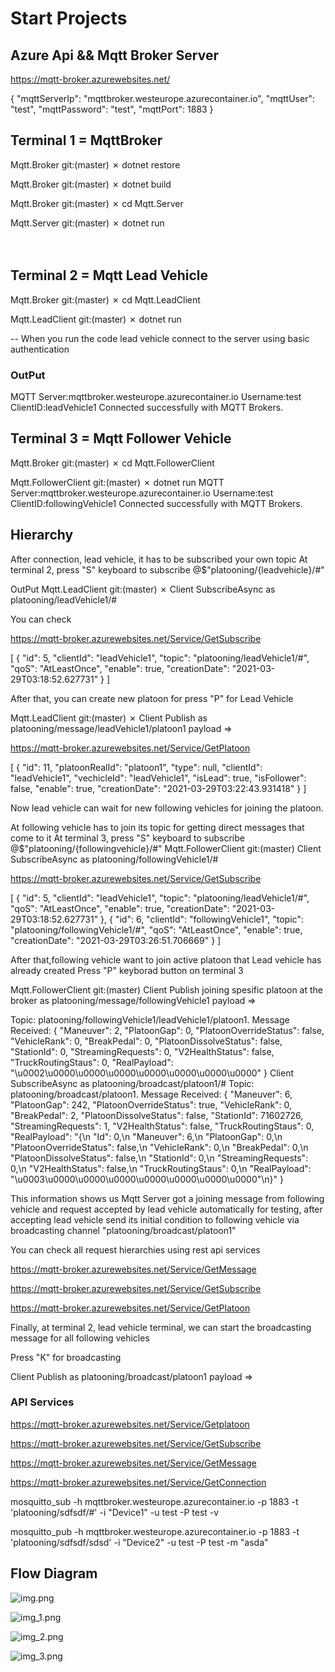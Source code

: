 # Start Projects 



## Azure Api && Mqtt Broker Server

https://mqtt-broker.azurewebsites.net/

{
    "mqttServerIp": "mqttbroker.westeurope.azurecontainer.io",
    "mqttUser": "test",
    "mqttPassword": "test",
    "mqttPort": 1883
}


## Terminal 1  = MqttBroker


Mqtt.Broker git:(master) ✗ dotnet restore

Mqtt.Broker git:(master) ✗ dotnet build

Mqtt.Broker git:(master) ✗ cd Mqtt.Server 

Mqtt.Server git:(master) ✗ dotnet run 
</br></br></br>


## Terminal 2 = Mqtt Lead Vehicle 


Mqtt.Broker git:(master) ✗ cd Mqtt.LeadClient 

Mqtt.LeadClient git:(master) ✗ dotnet run

-- When you run the code lead vehicle connect to the server using basic authentication 
### OutPut
MQTT Server:mqttbroker.westeurope.azurecontainer.io Username:test ClientID:leadVehicle1
Connected successfully with MQTT Brokers.




## Terminal 3 = Mqtt Follower Vehicle 

Mqtt.Broker git:(master) ✗ cd Mqtt.FollowerClient 

Mqtt.FollowerClient git:(master) ✗ dotnet run 
MQTT Server:mqttbroker.westeurope.azurecontainer.io Username:test ClientID:followingVehicle1
Connected successfully with MQTT Brokers.



## Hierarchy 

After connection, lead vehicle, it has to be subscribed your own topic 
At terminal 2, press "S" keyboard to subscribe  @$"platooning/{leadvehicle}/#"

OutPut 
Mqtt.LeadClient git:(master) ✗ Client SubscribeAsync as  platooning/leadVehicle1/#

You can check 

https://mqtt-broker.azurewebsites.net/Service/GetSubscribe

[
{
"id": 5,
"clientId": "leadVehicle1",
"topic": "platooning/leadVehicle1/#",
"qoS": "AtLeastOnce",
"enable": true,
"creationDate": "2021-03-29T03:18:52.627731"
}
]

After that, you can create new platoon for press "P" for Lead Vehicle

Mqtt.LeadClient git:(master) ✗ Client Publish as  platooning/message/leadVehicle1/platoon1  payload =>


https://mqtt-broker.azurewebsites.net/Service/GetPlatoon

[
{
"id": 11,
"platoonRealId": "platoon1",
"type": null,
"clientId": "leadVehicle1",
"vechicleId": "leadVehicle1",
"isLead": true,
"isFollower": false,
"enable": true,
"creationDate": "2021-03-29T03:22:43.931418"
}
]

Now lead vehicle can wait for new following vehicles for joining the platoon.

At following vehicle has to join its topic for getting direct messages that come to it 
At terminal 3, press "S" keyboard to subscribe  @$"platooning/{followingvehicle}/#"
Mqtt.FollowerClient git:(master) Client SubscribeAsync as  platooning/followingVehicle1/#

https://mqtt-broker.azurewebsites.net/Service/GetSubscribe


[
    {
        "id": 5,
        "clientId": "leadVehicle1",
        "topic": "platooning/leadVehicle1/#",
        "qoS": "AtLeastOnce",
        "enable": true,
        "creationDate": "2021-03-29T03:18:52.627731"
    },
    {
        "id": 6,
        "clientId": "followingVehicle1",
        "topic": "platooning/followingVehicle1/#",
        "qoS": "AtLeastOnce",
        "enable": true,
        "creationDate": "2021-03-29T03:26:51.706669"
    }
]

After that,following vehicle want to join active platoon that Lead vehicle has already created 
Press "P" keyborad button on terminal 3

Mqtt.FollowerClient git:(master)  Client Publish joining spesific platoon at the broker as  platooning/message/followingVehicle1  payload => 

Topic: platooning/followingVehicle1/leadVehicle1/platoon1. Message Received: {
  "Maneuver": 2,
  "PlatoonGap": 0,
  "PlatoonOverrideStatus": false,
  "VehicleRank": 0,
  "BreakPedal": 0,
  "PlatoonDissolveStatus": false,
  "StationId": 0,
  "StreamingRequests": 0,
  "V2HealthStatus": false,
  "TruckRoutingStaus": 0,
  "RealPayload": "\u0002\u0000\u0000\u0000\u0000\u0000\u0000\u0000"
}
Client SubscribeAsync as  platooning/broadcast/platoon1/#
Topic: platooning/broadcast/platoon1. Message Received: {
  "Maneuver": 6,
  "PlatoonGap": 242,
  "PlatoonOverrideStatus": true,
  "VehicleRank": 0,
  "BreakPedal": 2,
  "PlatoonDissolveStatus": false,
  "StationId": 71602726,
  "StreamingRequests": 1,
  "V2HealthStatus": false,
  "TruckRoutingStaus": 0,
  "RealPayload": "{\n  \"Id\": 0,\n  \"Maneuver\": 6,\n  \"PlatoonGap\": 0,\n  \"PlatoonOverrideStatus\": false,\n  \"VehicleRank\": 0,\n  \"BreakPedal\": 0,\n  \"PlatoonDissolveStatus\": false,\n  \"StationId\": 0,\n  \"StreamingRequests\": 0,\n  \"V2HealthStatus\": false,\n  \"TruckRoutingStaus\": 0,\n  \"RealPayload\": \"\\u0003\\u0000\\u0000\\u0000\\u0000\\u0000\\u0000\\u0000\"\n}"
}

This information shows us Mqtt Server got a joining message from following vehicle and request accepted by lead vehicle automatically for testing, after accepting lead vehicle send its initial condition to following vehicle via broadcasting channel "platooning/broadcast/platoon1"

You can check all request hierarchies using rest api services

https://mqtt-broker.azurewebsites.net/Service/GetMessage

https://mqtt-broker.azurewebsites.net/Service/GetSubscribe

https://mqtt-broker.azurewebsites.net/Service/GetPlatoon


Finally, at terminal 2, lead vehicle terminal, we can start the broadcasting message for all following vehicles 

Press "K" for broadcasting

Client Publish as  platooning/broadcast/platoon1  payload => 



### API Services 


https://mqtt-broker.azurewebsites.net/Service/Getplatoon

https://mqtt-broker.azurewebsites.net/Service/GetSubscribe

https://mqtt-broker.azurewebsites.net/Service/GetMessage

https://mqtt-broker.azurewebsites.net/Service/GetConnection


mosquitto_sub -h mqttbroker.westeurope.azurecontainer.io -p 1883 -t 'platooning/sdfsdf/#' -i "Device1" -u test -P test -v

mosquitto_pub -h mqttbroker.westeurope.azurecontainer.io -p 1883 -t 'platooning/sdfsdf/sdsd' -i "Device2" -u test -P test -m "asda"

## Flow Diagram
![img.png](img.png)

![img_1.png](img_1.png)

![img_2.png](img_2.png)

![img_3.png](img_3.png)